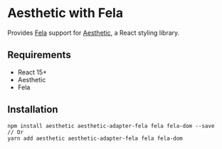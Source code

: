 # Aesthetic with Fela

Provides [Fela](https://github.com/rofrischmann/fela) support for
[Aesthetic](https://github.com/milesj/aesthetic), a React styling library.

## Requirements

* React 15+
* Aesthetic
* Fela

## Installation

```
npm install aesthetic aesthetic-adapter-fela fela fela-dom --save
// Or
yarn add aesthetic aesthetic-adapter-fela fela fela-dom
```
